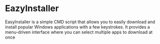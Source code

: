 # EazyInstaller
EasyInstaller is a simple CMD script that allows you to easily download and install popular Windows applications with a few keystrokes. It provides a menu-driven interface where you can select multiple apps to download at once
